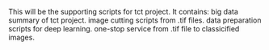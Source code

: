 This will be the supporting scripts for tct project.
It contains:
	big data summary of tct project.
	image cutting scripts from .tif files.
	data preparation scripts for deep learning.
	one-stop service from .tif file to classicified images.
